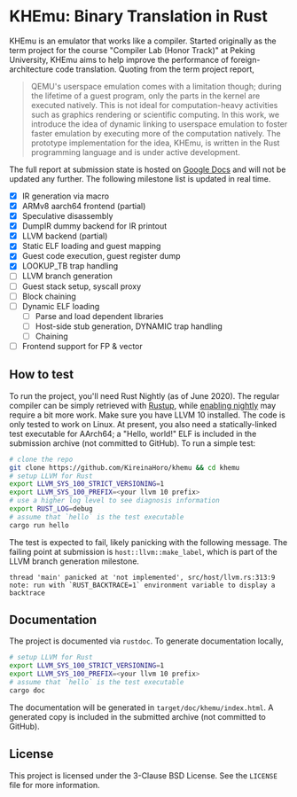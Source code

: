 # KHEmu: Binary Translation in Rust

KHEmu is an emulator that works like a compiler.  Started originally as the term project for the course "Compiler Lab (Honor Track)" at Peking University, KHEmu aims to help improve the performance of foreign-architecture code translation.  Quoting from the term project report,

> QEMU's userspace emulation comes with a limitation though; during the lifetime of a guest program, only the parts in the kernel are executed natively.  This is not ideal for computation-heavy activities such as graphics rendering or scientific computing.  In this work, we introduce the idea of dynamic linking to userspace emulation to foster faster emulation by executing more of the computation natively.  The prototype implementation for the idea, KHEmu, is written in the Rust programming language and is under active development.

The full report at submission state is hosted on [Google Docs](https://docs.google.com/document/d/1E8nGi2ca_9TGM_ECLdPZfSFOVbdYuNBzf2mjqYu95wI/edit?usp=sharing) and will not be updated any further.  The following milestone list is updated in real time.

- [x] IR generation via macro
- [x] ARMv8 aarch64 frontend (partial)
- [x] Speculative disassembly
- [x] DumpIR dummy backend for IR printout
- [x] LLVM backend (partial)
- [x] Static ELF loading and guest mapping
- [x] Guest code execution, guest register dump
- [x] LOOKUP_TB trap handling
- [ ] LLVM branch generation
- [ ] Guest stack setup, syscall proxy
- [ ] Block chaining
- [ ] Dynamic ELF loading
    - [ ] Parse and load dependent libraries
    - [ ] Host-side stub generation, DYNAMIC trap handling
    - [ ] Chaining
- [ ] Frontend support for FP & vector

## How to test

To run the project, you'll need Rust Nightly (as of June 2020).  The regular compiler can be simply retrieved with [Rustup](https://www.rust-lang.org/tools/install), while [enabling nightly](https://github.com/rust-lang/rustup/blob/master/README.md#working-with-nightly-rust) may require a bit more work.  Make sure you have LLVM 10 installed.  The code is only tested to work on Linux.  At present, you also need a statically-linked test executable for AArch64; a "Hello, world!" ELF is included in the submission archive (not committed to GitHub).  To run a simple test:

```bash
# clone the repo
git clone https://github.com/KireinaHoro/khemu && cd khemu
# setup LLVM for Rust
export LLVM_SYS_100_STRICT_VERSIONING=1
export LLVM_SYS_100_PREFIX=<your llvm 10 prefix>
# use a higher log level to see diagnosis information
export RUST_LOG=debug
# assume that `hello` is the test executable
cargo run hello
```

The test is expected to fail, likely panicking with the following message.  The failing point at submission is `host::llvm::make_label`, which is part of the LLVM branch generation milestone.

```text
thread 'main' panicked at 'not implemented', src/host/llvm.rs:313:9
note: run with `RUST_BACKTRACE=1` environment variable to display a backtrace
```

## Documentation

The project is documented via `rustdoc`.  To generate documentation locally,

```bash
# setup LLVM for Rust
export LLVM_SYS_100_STRICT_VERSIONING=1
export LLVM_SYS_100_PREFIX=<your llvm 10 prefix>
# assume that `hello` is the test executable
cargo doc
```

The documentation will be generated in `target/doc/khemu/index.html`.  A generated copy is included in the submitted archive (not committed to GitHub).

## License

This project is licensed under the 3-Clause BSD License.  See the `LICENSE` file for more information.
